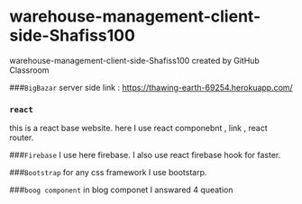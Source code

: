 # warehouse-management-client-side-Shafiss100
warehouse-management-client-side-Shafiss100 created by GitHub Classroom

###`BigBazar`
server side link : https://thawing-earth-69254.herokuapp.com/

### `react`
this is a react base website. here I use react componebnt , link , react router.


###`Firebase`
I use here firebase. I also use react firebase hook for faster.

###`Bootstrap`
for any css framework I use bootstarp. 

###`boog component`
in blog componet I answared 4 queation
